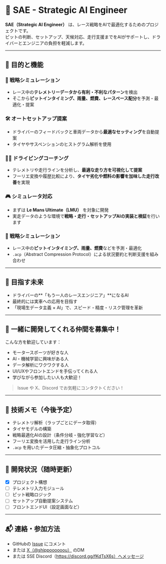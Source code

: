 # 🏁 SAE - Strategic AI Engineer

**SAE（Strategic AI Engineer）** は、レース戦略をAIで最適化するためのプロジェクトです。  
ピットの判断、セットアップ、天候対応、走行支援までをAIがサポートし、ドライバーとエンジニアの負担を軽減します。

---

## 🎯 目的と機能

### 🔄 戦略シミュレーション
- レース中の**テレメトリーデータから有利・不利なパターン**を検出
- そこから**ピットインタイミング、雨量、燃費、レースペース配分**を予測・最適化・提案

### 🛠 オートセットアップ提案
- ドライバーのフィードバックと車両データから**最適なセッティング**を自動提案
- タイヤやサスペンションのヒストグラム解析を使用

### 🧑‍🏫 ドライビングコーチング
- テレメトリや走行ラインを分析し、**最適な走り方を可視化して提案**
- フーリエ変換や履歴比較により、**タイヤ劣化や燃料の影響を加味した走行改善**を実現

### 🎮 シミュレータ対応
- まずは **Le Mans Ultimate（LMU）** を対象に開発
- 実走データのような環境で**戦略・走行・セットアップAIの実装と検証**を行います

### 🔄 戦略シミュレーション
- レース中の**ピットインタイミング、雨量、燃費**などを予測・最適化
- `.acp`（Abstract Compression Protocol）による状況要約と判断支援を組み合わせ

---

## 🌟 目指す未来

- ドライバーの**「もう一人のレースエンジニア」**になるAI
- 最終的には実車への応用を目指す
- 「現場生データ主義 × AI」で、スピード・精度・リスク管理を革新

---

## 🤝 一緒に開発してくれる仲間を募集中！

こんな方を歓迎しています：

- モータースポーツが好きな人
- AI・機械学習に興味がある人
- データ解析にワクワクする人
- UI/UXやフロントエンドを手伝ってくれる人
- 学びながら参加したい人も大歓迎！

> Issue や X、Discord でお気軽にコンタクトください！

---

## 🔧 技術メモ（今後予定）

- テレメトリ解析（ラップごとにデータ取得）
- タイヤモデルの構築
- 戦略最適化AIの設計（条件分岐・強化学習など）
- フーリエ変換を活用した走行ライン分析
- `.acp` を用いたデータ圧縮・抽象化プロトコル

---

## 📌 開発状況（随時更新）

- [x] プロジェクト構想
- [ ] テレメトリ入力モジュール
- [ ] ピット戦略ロジック
- [ ] セットアップ自動提案システム
- [ ] フロントエンドUI（設定画面など）

---

## 📬 連絡・参加方法

- GitHubの [Issue](https://github.com/Tora102/SSE_auto_setup_builder/issues/1) にコメント
- または [X（@shippoooooou）](https://x.com/shippoooooou) のDM
- または SSE Discord（https://discord.gg/fKdTsX6s）へメッセージ
